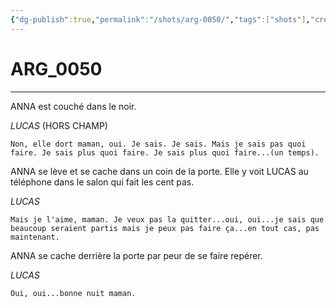 ```yaml
---
{"dg-publish":true,"permalink":"/shots/arg-0050/","tags":["shots"],"created":"2024-12-19","updated":"2025-01-15"}
---
```



# ARG_0050
---
ANNA est couché dans le noir.

*LUCAS* (HORS CHAMP)
```
Non, elle dort maman, oui. Je sais. Je sais. Mais je sais pas quoi faire. Je sais plus quoi faire. Je sais plus quoi faire...(un temps).
```
ANNA se lève et se cache dans un coin de la porte. Elle y voit LUCAS au téléphone dans le salon qui fait les cent pas.

*LUCAS* 
```
Mais je l'aime, maman. Je veux pas la quitter...oui, oui...je sais que beaucoup seraient partis mais je peux pas faire ça...en tout cas, pas maintenant.
```
ANNA se cache derrière la porte par peur de se faire repérer.

*LUCAS*
```
Oui, oui...bonne nuit maman.
```

